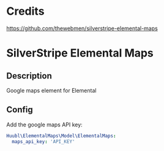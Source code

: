 # Credits
https://github.com/thewebmen/silverstripe-elemental-maps

# SilverStripe Elemental Maps

## Description
Google maps element for Elemental

## Config
Add the google maps API key:
```yaml
Huubl\ElementalMaps\Model\ElementalMaps:
  maps_api_key: 'API_KEY'
```

